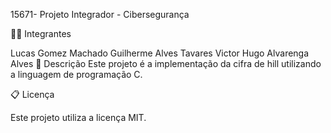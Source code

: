 15671- Projeto Integrador - Cibersegurança

🧑‍🎓 Integrantes

Lucas Gomez Machado
Guilherme Alves Tavares
Victor Hugo Alvarenga Alves
📝 Descrição
Este projeto é a implementação da cifra de hill utilizando a linguagem de programação C. 


📋 Licença

Este projeto utiliza a licença MIT.
